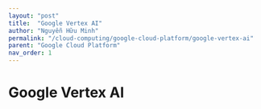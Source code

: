 ```yaml
---
layout: "post"
title:  "Google Vertex AI"
author: "Nguyễn Hữu Minh"
permalink: "/cloud-computing/google-cloud-platform/google-vertex-ai"
parent: "Google Cloud Platform"
nav_order: 1
---
```


# Google Vertex AI

